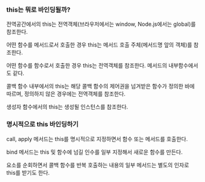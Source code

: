 ### this는 뭐로 바인딩될까?

전역공간에서의 this는 전역객체(브라우저에서는 window, Node.js에서는 global)를 참조한다.

어떤 함수를 메서드로서 호출한 경우 this는 메서드 호출 주체(메서드명 앞의 객체)를 참조한다.

어떤 함수를 함수로서 호출한 경우 this는 전역객체를 참조한다. 메서드의 내부함수에서도 같다.

콜백 함수 내부에서의 this는 해당 콜백 함수의 제어권을 넘겨받은 함수가 정의한 바에 따르며, 정의하지 않은 경우에는 전역객체를 참조한다.

생성자 함수에서의 this는 생성될 인스턴스를 참조한다.

### 명시적으로 this 바인딩하기

call, apply 메서드는 this를 명시적으로 지정하면서 함수 또는 메서드를 호출한다.

bind 메서드는 this 및 함수에 넘길 인수를 일부 지정해서 새로운 함수를 만든다.

요소를 순회하면서 콜백 함수를 반복 호출하는 내용의 일부 메서드는 별도의 인자로 this를 받기도 한다.
